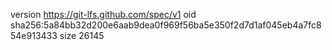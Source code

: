 version https://git-lfs.github.com/spec/v1
oid sha256:5a84bb32d200e6aab9dea0f969f56ba5e350f2d7d1af045eb4a7fc854e913433
size 26145
